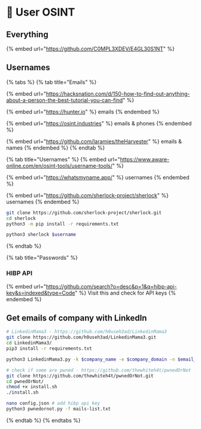 # 🧑 User OSINT

## Everything

{% embed url="https://github.com/C0MPL3XDEV/E4GL30S1NT" %}

## Usernames

{% tabs %}
{% tab title="Emails" %}


{% embed url="https://hacksnation.com/d/150-how-to-find-out-anything-about-a-person-the-best-tutorial-you-can-find" %}

{% embed url="https://hunter.io" %}
emails
{% endembed %}

{% embed url="https://osint.industries" %}
emails & phones
{% endembed %}

{% embed url="https://github.com/laramies/theHarvester" %}
emails & names
{% endembed %}
{% endtab %}

{% tab title="Usernames" %}
{% embed url="https://www.aware-online.com/en/osint-tools/username-tools/" %}

{% embed url="https://whatsmyname.app/" %}
usernames
{% endembed %}

{% embed url="https://github.com/sherlock-project/sherlock" %}
usernames
{% endembed %}

```bash
git clone https://github.com/sherlock-project/sherlock.git
cd sherlock
python3 -m pip install -r requirements.txt

python3 sherlock $username
```
{% endtab %}

{% tab title="Passwords" %}
### HIBP API

{% embed url="https://github.com/search?o=desc&p=1&q=hibp-api-key&s=indexed&type=Code" %}
Visit this and check for API keys
{% endembed %}

## Get emails of company with LinkedIn

```bash
# LinkedinMama3 - https://github.com/h0useh3ad/LinkedinMama3
git clone https://github.com/h0useh3ad/LinkedinMama3.git
cd LinkedinMama3/
pip3 install -r requirements.txt

python3 LinkedinMama3.py -k $company_name -e $company_domain -n $email_format -c $linkedin_company_ID

# check if some are pwned - https://github.com/thewhiteh4t/pwnedOrNot
git clone https://github.com/thewhiteh4t/pwnedOrNot.git
cd pwnedOrNot/
chmod +x install.sh
./install.sh

nano config.json # add hibp api key
python3 pwnedornot.py -f mails-list.txt
```
{% endtab %}
{% endtabs %}
